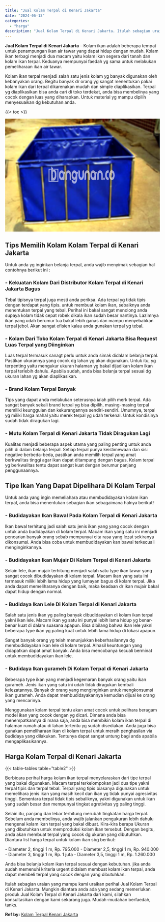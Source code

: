 ```yaml
---
title: "Jual Kolam Terpal di Kenari Jakarta"
date: "2024-06-13"
categories: 
  - "harga"
description: "Jual Kolam Terpal di Kenari Jakarta. Itulah sebagian uraian yang mampu kami uraikan perihal Jual Kolam Terpal di Kenari Jakarta. Mungkin diantara anda ada ya..."
---
```


**Jual Kolam Terpal di Kenari Jakarta** – Kolam ikan adalah beberapa tempat untuk penampungan ikan air tawar yang dapat hidup dengan mudah. Kolam ikan terbagi menjadi dua macam yaitu kolam ikan segera dari tanah dan kolam ikan terpal. Keduanya mempunyai faedah yg sama untuk melakukan pemeliharaan ikan air tawar.

Kolam ikan terpal menjadi salah satu jenis kolam yg banyak digunakan oleh kebanyakan orang. Begitu banyak dr orang yg sangat menentukan pakai kolam ikan dari terpal dikarenakan mudah dan simple diaplikasikan. Terpal yg diaplikasikan bisa anda cari di toko terdekat, anda bisa membelinya yang cocok dengan luas yang diharapkan. Untuk material yg mampu dipilih menyesuaikan dg kebutuhan anda.

{{< toc >}}

![Jual Kolam Terpal di Kenari Jakarta](/images/jual-kolam-terpal-13.png)

## Tips Memilih Kolam Kolam Terpal di Kenari Jakarta

Untuk anda yg inginkan belanja terpal, anda wajib menyimak sebagian hal contohnya berikut ini :

### \- Kekuatan Kolam Dari Distributor Kolam Terpal di Kenari Jakarta Bagus

Tebal tipisnya terpal juga mesti anda periksa. Ada terpal yg tidak tipis dengan terdapat yang tipis. untuk membuat kolam ikan, sebaiknya anda menentukan terpal yang tebal. Perihal ini bakal sangat menolong anda supaya kolam tidak cepat robek dikala ikan sudah besar nantinya. Lazimnya ikan yang udah berumur tua bakal lebih ganas dan mampu menyebabkan terpal jebol. Akan sangat efisien kalau anda gunakan terpal yg tebal.

### \- Kolam Dari Toko Kolam Terpal di Kenari Jakarta Bisa Request Luas Terpal yang Diinginkan

Luas terpal termasuk sanagt perlu untuk anda simak didalam belanja terpal. Pastikan ukurannya yang cocok dg lahan yg akan digunakan. Untuk itu, yg terpenting yaitu mengukur ukuran halaman yg bakal dijadikan kolam ikan terpal terlebih dahulu. Apabila sudah, anda bisa belanja terpal sesuai dg ukuran lahan yg akan diaplikasikan.

### \- Brand Kolam Terpal Banyak

Tips yang dapat anda melakukan seterusnya ialah pilih merk terpal. Ada sangat banyak sekali brand terpal yg bisa dipilih, masing-masing terpal memiliki keunggulan dan kekurangannya sendiri-sendiri. Umumnya, terpal yg miliki harga mahal yaitu merek terpal yg udah terkenal. Untuk kondisinya sudah tidak diragukan lagi.

### \- Mutu Kolam Terpal di Kenari Jakarta Tidak Diragukan Lagi

Kualitas menjadi beberapa aspek utama yang paling penting untuk anda pilih di dalam belanja terpal. Setiap terpal punya keistimewaan dan sisi negative berbeda-beda, pastikan anda memilih terpal yang amat berkwalitas tinggi agar ikan dapat ditampung dengan bagus. Kolam terpal yg berkwalitas tentu dapat sangat kuat dengan berumur panjang penggunaannya.

## Tipe Ikan Yang Dapat Dipelihara Di Kolam Terpal

Untuk anda yang ingin memeliahara atau membudidayakan kolam ikan terpal, anda bisa menentukan sebagian ikan sebagaimana halnya berikut!

### \- Budidayakan Ikan Bawal Pada Kolam Terpal di Kenari Jakarta

Ikan bawal terhitung jadi salah satu jenis ikan yang yang cocok dengan untuk anda budidayakan di kolam terpal. Macam ikan yang satu ini menjadi pencarian banyak orang sebab mempunyai cita rasa yang lezat sekiranya dikonsumsi. Anda bisa coba untuk membudidayakan kan bawal terkecuali menginginkannya.

### \- Budidayakan Ikan Mujair Di Kolam Terpal di Kenari Jakarta

Selain lele, ikan mujair terhitung menjadi salah satu type ikan tawar yang sangat cocok dibudidayakan di kolam terpal. Macam ikan yang satu ini termasuk miliki lebih lama hidup yang lumayan bagus di kolam terpal. Jika anda dapat memeliharanya dengan baik, maka keadaan dr ikan mujair bakal dapat hidup dengan normal.

### \- Budidaya Ikan Lele Di Kolam Terpal di Kenari Jakarta

Salah satu jenis ikan yg paling banyak dibudidayakan di kolam ikan terpal yakni ikan lele. Macam ikan yg satu ini punyai lebih lama hidup yg benar-benar kuat di dalam suasana apapun. Bisa dibilang bahwa ikan lele yakni beberapa type ikan yg paling kuat untuk lebih lama hidup di lokasi apapun.

Sangat banyak orang yg telah menunjukkan keberhasilannya dg membudidayakan ikan lele di kolam terpal. Alhasil keuntungan yang didapatkan dapat amat banyak. Anda bisa mencobanya kecuali berminat untuk membudidayakan ikan lele.

### \- Budidaya Ikan gurameh Di Kolam Terpal di Kenari Jakarta

Beberapa type ikan yang menjadi kegemaran banyak orang yaitu ikan gurameh. Jenis ikan yang satu ini udah tidak diragukan kembali kelezatannya. Banyak dr orang yang menginginkan untuk mengkonsumsi ikan gurameh. Anda dapat membudidayakannya kemudian dijual ke orang yang mencarinya.

Menggunakan kolam terpal tentu akan amat cocok untuk pelihara beragam model ikan yang cocok dengan yg dicari. Dimana anda bisa menempatkannya di mana saja, anda bisa membikin kolam ikan terpal di halaman rumah atau di lahan tertentu yg sudah disediakan. Anda juga bisa gunakan pemeliharaan ikan di kolam terpal untuk meraih penghasilan via budidaya yang dilakukan. Tentunya dapat sangat untung bagi anda apabila mengaplikasikannya.

## Harga Kolam Terpal di Kenari Jakarta

{{< table-tables table="table2" >}}

Berbicara perihal harga kolam ikan terpal menyelaraskan dari tipe terpal yang bakal digunakan. Macam terpal terkelompokan jadi dua tipe yakni terpal tipis dan terpal tebal. Terpal yang tipis biasanya digunakan untuk memelihara jenis ikan yang masih kecil dan ikan yg tidak punyai agresivitas tinggi. Sementara terpal tidak tipis sebaliknya, yakni digunakan untuk ikan yang sudah besar dan mempunyai tingkat agretivitas yg paling tinggi.

Selain itu, panjang dan lebar terhitung merubah tingkatan harga terpal. Sebelum anda membelinya, anda wajib jalankan pengukuran lebih dahulu mengenai kolam ikan terpal yang bakal dibuat. Kira-kira berapa Ukuran yang dibutuhkan untuk memproduksi kolam ikan tersebut. Dengan begitu, anda akan membuat terpal yang cocok dg ukuran yang dibutuhkan. Diantara list harga terpal untuk kolam ikan sbg berikut:

\- Diameter 2, tinggi 1 m, Rp. 795.000 - Diameter 2,5, tinggi 1 m, Rp. 940.000 - Diameter 3, tinggi 1 m, Rp. 1 juta - Diameter 3,5, tinggi 1 m, Rp. 1.260.000

Anda bisa belanja kolam ikan terpal sesuai dengan kebutuhan. jika anda sudah memenuhi kriteria urgent didalam membuat kolam ikan terpal, anda dapat membeli terpal yang cocok dengan yang dibutuhkan.

Itulah sebagian uraian yang mampu kami uraikan perihal Jual Kolam Terpal di Kenari Jakarta. Mungkin diantara anda ada yang sedang memerlukan produk Jual Kolam Terpal di Kenari Jakarta dari kami, silahkan konsultasikan dengan kami sekarang juga. Mudah-mudahan berfaedah, tanks.

**Ref by:** [Kolam Terpal Kenari Jakarta](https://id.wikipedia.org/wiki/Kolam)
